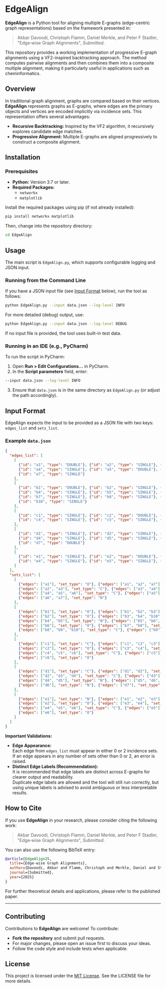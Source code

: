 # EdgeAlign

**EdgeAlign** is a Python tool for aligning multiple E-graphs (edge-centric graph representations) based on the framework presented in:

> Akbar Davoodi, Christoph Flamm, Daniel Merkle, and Peter F Stadler, "Edge‑wise Graph Alignments", *Submitted*.

This repository provides a working implementation of progressive E-graph alignments using a VF2-inspired backtracking approach. The method computes pairwise alignments and then combines them into a composite multiple alignment, making it particularly useful in applications such as cheminformatics.



## Overview

In traditional graph alignment, graphs are compared based on their vertices. **EdgeAlign** represents graphs as E-graphs, where edges are the primary objects and vertices are encoded implicitly via incidence sets. This representation offers several advantages:
- **Recursive Backtracking:** Inspired by the VF2 algorithm, it recursively explores candidate edge matches.
- **Progressive Alignment:** Multiple E-graphs are aligned progressively to construct a composite alignment.




## Installation

### Prerequisites

- **Python:** Version 3.7 or later.
- **Required Packages:**  
  - `networkx`
  - `matplotlib`

Install the required packages using pip (if not already installed):

```bash
pip install networkx matplotlib
```

Then, change into the repository directory:

```bash
cd EdgeAlign
```

## Usage

The main script is `EdgeAlign.py`, which supports configurable logging and JSON input.

### Running from the Command Line

If you have a JSON input file (see [Input Format](#input-format) below), run the tool as follows:

```bash
python EdgeAlign.py --input data.json --log-level INFO
```

For more detailed (debug) output, use:

```bash
python EdgeAlign.py --input data.json --log-level DEBUG
```
If no input file is provided, the tool uses built-in test data.


### Running in an IDE (e.g., PyCharm)

To run the script in PyCharm:

1. Open **Run > Edit Configurations...** in PyCharm.
2. In the **Script parameters** field, enter:
```bash
--input data.json --log-level INFO
```
3. Ensure that `data.json` is in the same directory as `EdgeAlign.py` (or adjust the path accordingly).

## Input Format

EdgeAlign expects the input to be provided as a JSON file with two keys: `edges_list` and `sets_list`.

### Example `data.json`

```json
{
  "edges_list": [
    [
      {"id": "a1", "type": "DOUBLE"}, {"id": "a2", "type": "SINGLE"}, {"id": "a3", "type": "SINGLE"},
      {"id": "a4", "type": "SINGLE"}, {"id": "a5", "type": "DOUBLE"}, {"id": "a6", "type": "SINGLE"},
      {"id": "a7", "type": "SINGLE"}
    ],
    [
      {"id": "b1", "type": "DOUBLE"}, {"id": "b2", "type": "SINGLE"}, {"id": "b3", "type": "SINGLE"},
      {"id": "b4", "type": "SINGLE"}, {"id": "b5", "type": "SINGLE"}, {"id": "b6", "type": "DOUBLE"},
      {"id": "b7", "type": "SINGLE"}, {"id": "b8", "type": "SINGLE"}, {"id": "b9", "type": "DOUBLE"},
      {"id": "b10", "type": "SINGLE"}
    ],
    [
      {"id": "c1", "type": "SINGLE"}, {"id": "c2", "type": "DOUBLE"}, {"id": "c3", "type": "SINGLE"},
      {"id": "c4", "type": "SINGLE"}, {"id": "c5", "type": "SINGLE"}, {"id": "c6", "type": "DOUBLE"}
    ],
    [
      {"id": "d1", "type": "SINGLE"}, {"id": "d2", "type": "SINGLE"}, {"id": "d3", "type": "DOUBLE"},
      {"id": "d4", "type": "SINGLE"}, {"id": "d5", "type": "SINGLE"}, {"id": "d6", "type": "SINGLE"},
      {"id": "d7", "type": "DOUBLE"}
    ],
    [
      {"id": "e1", "type": "SINGLE"}, {"id": "e2", "type": "DOUBLE"}, {"id": "e3", "type": "SINGLE"},
      {"id": "e4", "type": "SINGLE"}, {"id": "e5", "type": "SINGLE"}, {"id": "e6", "type": "DOUBLE"}
    ]
  ],
  "sets_list": [
    [
      {"edges": ["a1"], "set_type": "O"}, {"edges": ["a1", "a2", "a7"], "set_type": "C"},
      {"edges": ["a2", "a3"], "set_type": "C"}, {"edges": ["a3", "a4"], "set_type": "C"},
      {"edges": ["a4", "a5", "a6"], "set_type": "C"}, {"edges": ["a5"], "set_type": "O"},
      {"edges": ["a6", "a7"], "set_type": "N"}
    ],
    [
      {"edges": ["b1"], "set_type": "O"}, {"edges": ["b1", "b2", "b3"], "set_type": "C"},
      {"edges": ["b2"], "set_type": "O"}, {"edges": ["b3", "b4", "b10"], "set_type": "C"},
      {"edges": ["b4", "b5"], "set_type": "N"}, {"edges": ["b5", "b6", "b7"], "set_type": "C"},
      {"edges": ["b6"], "set_type": "O"}, {"edges": ["b7", "b8"], "set_type": "N"},
      {"edges": ["b8", "b9", "b10"], "set_type": "C"}, {"edges": ["b9"], "set_type": "O"}
    ],
    [
      {"edges": ["c1"], "set_type": "C"}, {"edges": ["c1", "c2", "c3"], "set_type": "C"},
      {"edges": ["c2"], "set_type": "O"}, {"edges": ["c3", "c4"], "set_type": "N"},
      {"edges": ["c4", "c5", "c6"], "set_type": "C"}, {"edges": ["c5"], "set_type": "N"},
      {"edges": ["c6"], "set_type": "O"}
    ],
    [
      {"edges": ["d1"], "set_type": "C"}, {"edges": ["d1", "d2"], "set_type": "C"},
      {"edges": ["d2", "d3", "d4"], "set_type": "C"}, {"edges": ["d3"], "set_type": "O"},
      {"edges": ["d4", "d5"], "set_type": "N"}, {"edges": ["d5", "d6", "d7"], "set_type": "C"},
      {"edges": ["d6"], "set_type": "N"}, {"edges": ["d7"], "set_type": "O"}
    ],
    [
      {"edges": ["e1"], "set_type": "N"}, {"edges": ["e1", "e2", "e3"], "set_type": "C"},
      {"edges": ["e2"], "set_type": "O"}, {"edges": ["e3", "e4"], "set_type": "N"},
      {"edges": ["e4", "e5", "e6"], "set_type": "C"}, {"edges": ["e5"], "set_type": "N"},
      {"edges": ["e6"], "set_type": "O"}
    ]
  ]
}
```

**Important Validations:**
- **Edge Appearance:**  
  Each edge from `edges_list` must appear in either 0 or 2 incidence sets.
  If an edge appears in any number of sets other than 0 or 2, an error is raised.
- **Distinct Edge Labels (Recommendation):**  
  It is recommended that edge labels are distinct across E-graphs for clearer output and readability.  
  Duplicate edge labels are allowed and the tool will still run correctly, but using unique labels is advised to avoid ambiguous or less interpretable results.



## How to Cite

If you use **EdgeAlign** in your research, please consider citing the following work:

> Akbar Davoodi, Christoph Flamm, Daniel Merkle, and Peter F Stadler, "Edge‑wise Graph Alignments", *Submitted*.

You can also use the following BibTeX entry:

```bibtex
@article{EdgeAlign25,
  title={Edge‑wise Graph Alignments},
  author={Davoodi, Akbar and Flamm, Christoph and Merkle, Daniel and Stadler, Peter F},
  journal={Submitted},
  year={2025}
}
```

For further theoretical details and applications, please refer to the published paper.

---

## Contributing

Contributions to **EdgeAlign** are welcome! To contribute:
- **Fork the repository** and submit pull requests.
- For major changes, please open an issue first to discuss your ideas.
- Follow the code style and include tests when applicable.

## License

This project is licensed under the [MIT License](LICENSE). See the LICENSE file for more details.
